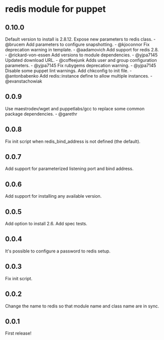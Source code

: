 redis module for puppet
=======================

0.10.0
------
Default version to install is 2.8.12.
Expose new parameters to redis class. - @brucem
Add parameters to configure snapshotting. - @kjoconnor
Fix deprecation warning in template. - @aadamovich
Add support for redis 2.8. - @rickard-von-essen
Add versions to module dependencies. - @yjpa7145
Updated download URL. - @coffeejunk
Adds user and group configuration parameters. - @yjpa7145
Fix rubygems deprecation warning. - @yjpa7145
Disable some puppet lint warnings.
Add chkconfig to init file. - @antonbabenko
Add redis::instance define to allow multiple instances. - @evanstachowiak

0.0.9
-----
Use maestrodev/wget and puppetlabs/gcc to replace some common package dependencies. - @garethr

0.0.8
-----
Fix init script when redis_bind_address is not defined (the default).

0.0.7
-----
Add support for parameterized listening port and bind address.

0.0.6
-----
Add support for installing any available version.

0.0.5
-----
Add option to install 2.6.
Add spec tests.

0.0.4
-----
It's possible to configure a password to redis setup.

0.0.3
-----
Fix init script.

0.0.2
-----
Change the name to redis so that module name and class name are in sync.

0.0.1
-----
First release!
